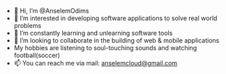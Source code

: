 - 👋 Hi, I’m @AnselemOdims
- 👀 I’m interested in developing software applications to solve real world problems
- 🌱 I’m constantly learning and unlearning software tools 
- 💞️ I’m looking to collaborate in the building of web & mobile applications
- My hobbies are listening to soul-touching sounds and watching football(soccer)
- 📫 You can reach me via mail: anselemcloud@gmail.com

<!---
AnselemOdims/AnselemOdims is a ✨ special ✨ repository because its `README.md` (this file) appears on your GitHub profile.
You can click the Preview link to take a look at your changes.
--->
